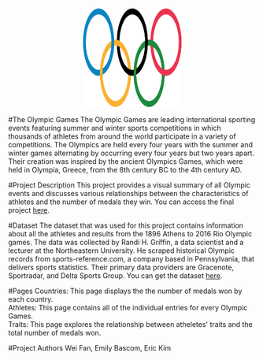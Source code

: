 <p align="center">
  <img width="200px" height="200px" src="www/logo.png">
  <style>
    img {
      margin-top: 30px;
    }
  </style>
</p>


#The Olympic Games
The Olympic Games are leading international sporting events featuring summer and winter sports competitions in which thousands of athletes from around the world participate in a variety of competitions. The Olympics are held every four years with the summer and winter games alternating by occurring every four years but two years apart. Their creation was inspired by the ancient Olympics Games, which were held in Olympia, Greece, from the 8th century BC to the 4th century AD.


#Project Description
This project provides a visual summary of all Olympic events and discusses various relationships between the characteristics of athletes and the number of medals they win. You can access the final project [here]().

#Dataset
The dataset that was used for this project contains information about all the athletes and results from the 1896 Athens to 2016 Rio Olympic games. The data was collected by Randi H. Griffin, a data scientist and a lecturer at the Northeastern University. He scraped historical Olympic records from sports-reference.com, a company based in Pennsylvania, that delivers sports statistics. Their primary data providers are Gracenote, Sportradar, and Delta Sports Group. You can get the dataset [here](https://www.kaggle.com/heesoo37/120-years-of-olympic-history-athletes-and-results).

#Pages
Countries: This page displays the the number of medals won by each country. <br>
Athletes: This page contains all of the individual entries for every Olympic Games. <br> 
Traits: This page explores the relationship between atheletes' traits and the total number of medals won.

#Project Authors
Wei Fan, Emily Bascom, Eric Kim
